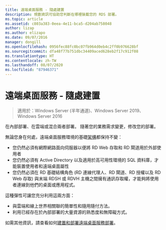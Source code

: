 ```yaml
---
title: 遠端桌面服務 - 隨處建置
description: 規劃資訊可協助您判斷在哪裡裝載您的 RDS 部署。
ms.topic: article
ms.assetid: c803a383-0eea-4e11-bca5-d204ab758048
author: lizap
ms.author: elizapo
ms.date: 09/07/2016
manager: dongill
ms.openlocfilehash: 0956fec88fc0bc07fb964d0eb4c2ff0b976628bf
ms.sourcegitcommit: dfa48f77b751dbc34409aced628eb2f17c912f08
ms.translationtype: HT
ms.contentlocale: zh-TW
ms.lasthandoff: 08/07/2020
ms.locfileid: "87946371"
---
```

# <a name="remote-desktop-services---build-anywhere"></a>遠端桌面服務 - 隨處建置

>適用於：Windows Server (半年通道)、Windows Server 2019、Windows Server 2016

在內部部署、在雲端或混合兩者部署。 隨著您的業務需求變更，修改您的部署。

無論您身在何處，遠端桌面服務環境的基礎[架構](desktop-hosting-logical-architecture.md)都保持不變：
- 您仍然必須有網際網路面向伺服器以便將 RD Web 存取和 RD 閘道用於外部使用者
- 您仍然必須有 Active Directory 以及適用於高可用性環境的 SQL 資料庫，才能裝置使用者和遠端桌面屬性
- 您仍然必須在 RD 基礎結構角色 (RD 連線代理人、RD 閘道、RD 授權以及 RD Web 存取) 與末端 RDSH 或 RDVH 主機之間擁有通訊存取權，才能夠將使用者連線到他們的桌面或應用程式。

這種彈性可讓您充分利用這兩方面：
- 與雲端和線上世界相關聯的簡單性和隨用隨付方法。
- 利用已經存在於內部部署的大量資源的熟悉度和無障礙方式。

如需其他資訊，請查看如何[建置和部署遠端桌面服務部署](rds-build-and-deploy.md)。